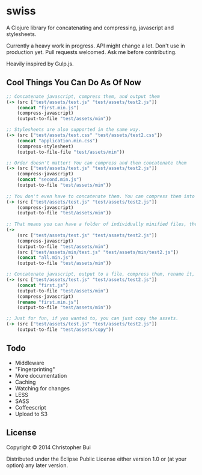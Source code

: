 # swiss

A Clojure library for concatenating and compressing, javascript and stylesheets.

Currently a heavy work in progress. API might change a lot. Don't use in production yet. Pull requests welcomed. Ask me before contributing.

Heavily inspired by Gulp.js.

## Cool Things You Can Do As Of Now

```clojure
;; Concatenate javascript, compress them, and output them
(-> (src ["test/assets/test.js" "test/assets/test2.js"])
    (concat "first.min.js")
    (compress-javascript)
    (output-to-file "test/assets/min"))

;; Stylesheets are also supported in the same way.
(-> (src ["test/assets/test.css" "test/assets/test2.css"])
    (concat "application.min.css")
    (compress-stylesheet)
    (output-to-file-file "test/assets/min"))

;; Order doesn't matter! You can compress and then concatenate them
(-> (src ["test/assets/test.js" "test/assets/test2.js"])
    (compress-javascript)
    (concat "second.min.js")
    (output-to-file "test/assets/min"))
    
;; You don't even have to concatenate them. You can compress them into individual files of the same name in the output directory
(-> (src ["test/assets/test.js" "test/assets/test2.js"])
    (compress-javascript)
    (output-to-file "test/assets/min"))
    
;; That means you can have a folder of individually minified files, then concatenate them all at same time.
(-> 
    (src ["test/assets/test.js" "test/assets/test2.js"])
    (compress-javascript)
    (output-to-file "test/assets/min")
    (src ["test/assets/min/test.js" "test/assets/min/test2.js"])
    (concat "all.min.js")
    (output-to-file "test/assets/min"))

;; Concatenate javascript, output to a file, compress them, rename it, and then output it to another file.
(-> (src ["test/assets/test.js" "test/assets/test2.js"])
    (concat "first.js")
    (output-to-file "test/assets/min")
    (compress-javascript)
    (rename "first.min.js")
    (output-to-file "test/assets/min"))

;; Just for fun, if you wanted to, you can just copy the assets.
(-> (src ["test/assets/test.js" "test/assets/test2.js"])
    (output-to-file "test/assets/copy"))    
```

## Todo

* Middleware
* "Fingerprinting" 
* More documentation
* Caching
* Watching for changes
* LESS  
* SASS
* Coffeescript
* Upload to S3

## License

Copyright © 2014 Christopher Bui

Distributed under the Eclipse Public License either version 1.0 or (at
your option) any later version.
